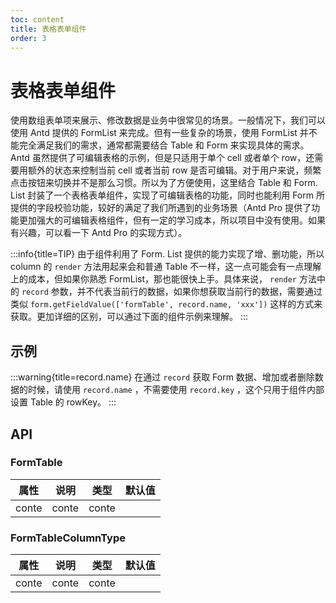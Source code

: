 ```yaml
---
toc: content
title: 表格表单组件
order: 3
---
```


# 表格表单组件

使用数组表单项来展示、修改数据是业务中很常见的场景。一般情况下，我们可以使用 Antd 提供的 FormList 来完成。但有一些复杂的场景，使用 FormList 并不能完全满足我们的需求，通常都需要结合 Table 和 Form 来实现具体的需求。Antd 虽然提供了可编辑表格的示例，但是只适用于单个 cell 或者单个 row，还需要用额外的状态来控制当前 cell 或者当前 row 是否可编辑。对于用户来说，频繁点击按钮来切换并不是那么习惯。所以为了方便使用，这里结合 Table 和 Form. List 封装了一个表格表单组件，实现了可编辑表格的功能，同时也能利用 Form 所提供的字段校验功能，较好的满足了我们所遇到的业务场景（Antd Pro 提供了功能更加强大的可编辑表格组件，但有一定的学习成本，所以项目中没有使用。如果有兴趣，可以看一下 Antd Pro 的实现方式）。

:::info{title=TIP}
由于组件利用了 Form. List 提供的能力实现了增、删功能，所以 column 的 `render` 方法用起来会和普通 Table 不一样，这一点可能会有一点理解上的成本，但如果你熟悉 FormList，那也能很快上手。具体来说， `render` 方法中的 `record` 参数，并不代表当前行的数据，如果你想获取当前行的数据，需要通过类似 `form.getFieldValue(['formTable', record.name, 'xxx'])` 这样的方式来获取。更加详细的区别，可以通过下面的组件示例来理解。
:::

## 示例

<code src='./demo/example-basic.tsx'></code>
<code src='./demo/example-field-control.tsx'></code>
:::warning{title=record.name}
在通过 `record` 获取 Form 数据、增加或者删除数据的时候，请使用 `record.name` ，不需要使用 `record.key` ，这个只用于组件内部设置 Table 的 rowKey。
:::
<code src='./demo/example-nested-columns.tsx'></code>

## API

### FormTable

| 属性  | 说明  | 类型  | 默认值 |
|-------|-------|-------|-------|
| conte | conte | conte |       |

### FormTableColumnType

| 属性  | 说明  | 类型  | 默认值 |
|-------|-------|-------|-------|
| conte | conte | conte |       |

